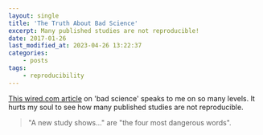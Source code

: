 ```yaml
---
layout: single
title: 'The Truth About Bad Science'
excerpt: Many published studies are not reproducible!
date: 2017-01-26
last_modified_at: 2023-04-26 13:22:37
categories:
    - posts
tags:
    - reproducibility
---
```


[This wired.com article](https://www.wired.com/2017/01/john-arnold-waging-war-on-bad-science)
on 'bad science' speaks to me on so many levels.
It hurts my soul to see how many published studies are not reproducible.

> "A new study shows..." are "the four most dangerous words".
